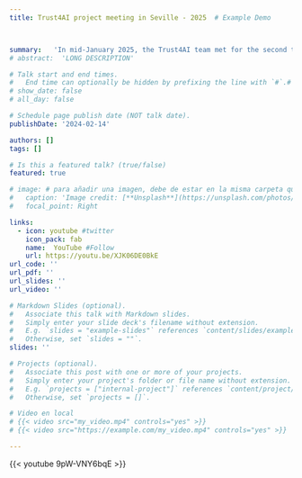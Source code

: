 ```yaml
---
title: Trust4AI project meeting in Seville - 2025  # Example Demo



summary:   'In mid-January 2025, the Trust4AI team met for the second time in Seville. The meeting, in an intensive two-day session, was used to recapitulate the three lines of research (metamorphic testing, insecure biases and template-based methods), launch new ideas, agree on new projects and make progress on some articles. They also shared moments together that we wanted to evoke in the following video.'
# abstract:  'LONG DESCRIPTION'

# Talk start and end times.
#   End time can optionally be hidden by prefixing the line with `#`.# date:'2030-06-01T13:00:00Z'
# show_date: false 
# all_day: false

# Schedule page publish date (NOT talk date).
publishDate: '2024-02-14'

authors: []
tags: []

# Is this a featured talk? (true/false)
featured: true

# image: # para añadir una imagen, debe de estar en la misma carpeta que este archivo y debe de llamarse featured.*
#   caption: 'Image credit: [**Unsplash**](https://unsplash.com/photos/bzdhc5b3Bxs)'
#   focal_point: Right

links:
  - icon: youtube #twitter
    icon_pack: fab
    name:  YouTube #Follow
    url: https://youtu.be/XJK06DE0BkE
url_code: ''
url_pdf: ''
url_slides: ''
url_video: ''

# Markdown Slides (optional).
#   Associate this talk with Markdown slides.
#   Simply enter your slide deck's filename without extension.
#   E.g. `slides = "example-slides"` references `content/slides/example-slides.md`.
#   Otherwise, set `slides = ""`.
slides: ''

# Projects (optional).
#   Associate this post with one or more of your projects.
#   Simply enter your project's folder or file name without extension.
#   E.g. `projects = ["internal-project"]` references `content/project/deep-learning/index.md`.
#   Otherwise, set `projects = []`.

# Video en local
# {{< video src="my_video.mp4" controls="yes" >}}
# {{< video src="https://example.com/my_video.mp4" controls="yes" >}}

---
```




{{< youtube 9pW-VNY6bqE >}}  

